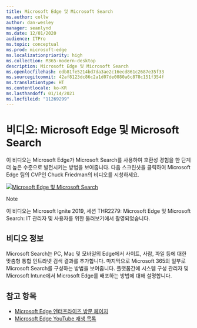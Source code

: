 ```yaml
---
title: Microsoft Edge 및 Microsoft Search
ms.author: collw
author: dan-wesley
manager: seanlynd
ms.date: 12/01/2020
audience: ITPro
ms.topic: conceptual
ms.prod: microsoft-edge
ms.localizationpriority: high
ms.collection: M365-modern-desktop
description: Microsoft Edge 및 Microsoft Search
ms.openlocfilehash: edb81fe5214bd7da3ae2c16ecd861c2687e35f33
ms.sourcegitcommit: 42af8123dc86c2a1d07de0080a6c878c151f354f
ms.translationtype: HT
ms.contentlocale: ko-KR
ms.lasthandoff: 01/14/2021
ms.locfileid: "11269299"
---
```

# 비디오: Microsoft Edge 및 Microsoft Search

이 비디오는 Microsoft Edge가 Microsoft Search를 사용하여 호환성 경험을 한 단계 더 높은 수준으로 발전시키는 방법을 보여줍니다. 다음 스크린샷을 클릭하여 Microsoft Edge 팀의 CVP인 Chuck Friedman의 비디오를 시청하세요.

[![Microsoft Edge 및 Microsoft Search](https://res.cloudinary.com/marcomontalbano/image/upload/v1592253564/video_to_markdown/images/youtube--7LfNqmJkeTM-c05b58ac6eb4c4700831b2b3070cd403.jpg)](http://www.youtube.com/watch?v=7LfNqmJkeTM "Microsoft Edge and Microsoft Search")

> [!NOTE]
> 이 비디오는 Microsoft Ignite 2019, 세션 THR2279: Microsoft Edge 및 Microsoft Search: IT 관리자 및 사용자를 위한 둘러보기에서 촬영되었습니다.

##  <a name="about-the-video"></a>비디오 정보

Microsoft Search는 PC, Mac 및 모바일의 Edge에서 사이트, 사람, 파일 등에 대한 맞춤형 통합 인트라넷 검색 결과를 추가합니다. 마지막으로 Microsoft 365의 일부로 Microsoft Search를 구성하는 방법을 보여줍니다. 플랫폼간에 시스템 구성 관리자 및 Microsoft Intune에서 Microsoft Edge를 배포하는 방법에 대해 설명합니다.

##  <a name="see-also"></a>참고 항목

- [Microsoft Edge 엔터프라이즈 방문 페이지](https://aka.ms/EdgeEnterprise)
- [Microsoft Edge YouTube 재생 목록](https://www.youtube.com/playlist?list=PLXtHYVsvn_b-uXh1tMeYpT-0iD8tD3tFy)
